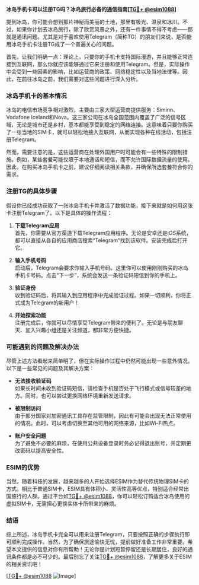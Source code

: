 **冰岛手机卡可以注册TG吗？冰岛旅行必备的通信指南[[TG💪+ @esim1088](https://t.me/s/esim1088)]**

提到冰岛，你可能会想到那片神秘而美丽的土地，那里有极光、温泉和冰川。不过，如果你计划去冰岛旅行，除了欣赏风景之外，还有一件事情不得不考虑——那就是通讯问题。尤其是对于喜欢使用Telegram（简称TG）的朋友们来说，是否能用冰岛手机卡注册TG成了一个普遍关心的问题。

首先，让我们明确一点：理论上，只要你的手机卡支持国际漫游，并且能够正常连接到互联网，那么你就应该能够通过它来注册和使用Telegram。但是，实际操作中会受到一些因素的影响，比如运营商的政策、网络稳定性以及当地法律等。因此，在前往冰岛之前，我们需要对这些问题进行深入分析。

### 冰岛手机卡的基本情况

冰岛的电信市场竞争相对激烈，主要由三家大型运营商提供服务：Siminn、Vodafone Iceland和Nova。这三家公司在冰岛全国范围内覆盖了广泛的信号区域，无论是城市还是乡村，基本都能享受到稳定的网络连接。这意味着只要你购买了一张当地的SIM卡，就可以轻松地接入互联网，从而实现各种在线活动，包括注册Telegram。

然而，需要注意的是，这些运营商在处理外国用户时可能会有一些特殊的限制措施。例如，某些套餐可能仅限于本地通话和短信，而不允许国际数据流量的使用。因此，在购买冰岛手机卡之前，建议仔细阅读相关条款，并确保所选套餐符合你的需求。

### 注册TG的具体步骤

假设你已经成功获取了一张冰岛手机卡并激活了数据功能，接下来就是如何用这张卡注册Telegram了。以下是具体的操作流程：

1. **下载Telegram应用**  
   首先，你需要从官方渠道下载Telegram应用程序。无论是安卓还是iOS系统，都可以直接从各自的应用商店搜索“Telegram”找到该软件。安装完成后打开它。

2. **输入手机号码**  
   启动后，Telegram会要求你输入手机号码。这里你可以使用刚刚购买的冰岛手机卡号码。点击“下一步”，系统会发送一条验证码短信到你的手机上。

3. **验证身份**  
   收到验证码后，将其输入到应用程序中完成验证过程。如果一切顺利，你将正式成为Telegram的新用户！

4. **开始探索功能**  
   注册完成后，你就可以尽情享受Telegram带来的便利了。无论是与朋友聊天、加入兴趣小组还是关注频道，都非常方便快捷。

### 可能遇到的问题及解决办法

尽管上述方法看起来简单明了，但在实际操作过程中仍然可能出现一些意外情况。以下是一些常见的问题及其解决方案：

- **无法接收验证码**  
  如果长时间未收到验证码短信，请检查手机是否处于飞行模式或信号较差的地方。同时，也可以尝试更换网络环境重新发送请求。

- **被限制访问**  
  由于部分国家对加密通讯工具存在监管限制，因此有可能会出现无法正常使用的情况。此时，可以考虑切换至其他可用的网络来源，比如Wi-Fi热点。

- **账户安全问题**  
  为了避免不必要的麻烦，在使用公共设备登录时务必记得退出账号，并定期更改密码以提高安全性。

### ESIM的优势

当然，随着科技的发展，越来越多的人开始选择ESIM作为替代传统物理SIM卡的方式。相比于普通SIM卡，ESIM具有体积小、灵活性高等优点，特别适合经常出国旅行的人群。通过平台如[TG💪+ @esim1088](https://t.me/s/esim1088)，你可以轻松订购适合冰岛使用的虚拟SIM卡，无需担心更换实体卡所带来的麻烦。

### 结语

综上所述，冰岛手机卡完全可以用来注册Telegram，只要按照正确的步骤执行即可顺利完成操作。当然，为了确保旅途愉快无忧，提前做好准备工作非常重要。希望本文提供的信息对你有所帮助！无论你是计划短暂停留还是长期居住，良好的通讯条件都是必不可少的。最后别忘了关注[TG💪+ @esim1088](https://t.me/s/esim1088)，了解更多关于ESIM的相关资讯吧！

[[TG💪+ @esim1088](https://t.me/s/esim1088) ![Image](https://i.postimg.cc/4NQfJmqS/Snipaste-2025-05-13-00-14-12.png)]